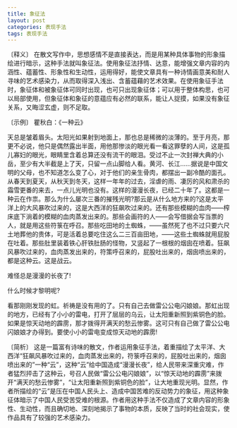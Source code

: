 ```yaml
---
title: 象征法
layout: post
categories: 表现手法
tags: 表现手法
---
```


〔释义〕 在散文写作中，思想感情不是直接表达，而是用某种具体事物的形象描绘进行暗示，这种手法就叫象征法。使用象征法抒情、达意，能增强文章内容的内涵性、蕴蓄性、形象性和生动性，运用得好，能使文章具有一种诗情画意美和耐人寻味的艺术感染力，从而取得深入浅出、含蓄蕴藉的艺术效果。在使用象征手法时，象征体和被象征体可同时出现，也可只出现象征体；可以用于整体构思，也可以局部使用，但象征体和象征的意蕴应有必然的联系，能让人捉摸，如果没有象征关系，又晦涩玄虚，则不足取。

〔示例〕 瞿秋白：《一种云》

天总是皱着眉头。太阳光如果射到地面上，那也总是稀微的淡薄的。至于月亮，那更不必说，他只是偶然露出半面，用他那惨淡的眼光看一看这罪孽的人间，这是孤儿寡妇的眼光，眼睛里含着总算还没有流干的眼泪。受过不止一次封禅大典的小岳，至少有大半截是上了天，只留一点山脚给人看。黄河、长江……据说是中国文明的父母，也不知道怎么变了心，对于他们的亲生骨肉，都摆出一副冷酷的面孔。从春天到夏天，从秋天到冬天，这样一年年的过去，淫虐的雨、凄厉的风和肃杀的霜雪更番的来去，一点儿光明也没有。这样的漫漫长夜，已经二十年了。这都是一种云在作祟。那么为什么屡次三番的摧残光明?那云是从什么地方来的?这是太平洋上的大风暴吹过来的，这是大西洋的狂飙吹过来的。还有那些模糊的血肉——榨床底下淌着的模糊的血肉蒸发出来的。那些会画符的人——会写借据会写当票的人，就是用这些符箓在呼召。那些吃田地的土蜘蛛，——虽然死了也不过只要六尺土地葬他的贵体，可是活着总要吃住这么二三百亩田地，——这些土蜘蛛就用屁股在吐着。那些肚里装着铁心肝铁肚肠的怪物，又竖起了一根根的烟囱在喷着。狂飙风暴吹过来的，血肉蒸发出来的，符策呼召来的，屁股吐出来的，烟囱喷出来的，都是这种云。这是战云。

难怪总是漫漫的长夜了!

什么时候才黎明呢?

看那刚刚发现的虹。祈祷是没有用的了。只有自己去做雷公公电闪娘娘。那虹出现的地方，已经有了小小的雷电，打开了层层的乌云，让太阳重新照到紫铜色的脸。如果是惊天动地的霹雳，那才拨得开满天的愁云惨雾。这可只有自己做了雷公公电闪娘娘才办得到。要使小小的雷电变成惊天动地的霹雳!

〔简析〕 这是一篇富有诗味的散文，作者运用象征手法，着重描绘了太平洋、大西洋“狂飙风暴吹过来的，血肉蒸发出来的，符箓呼召来的，屁股吐出来的，烟囱喷出来的”一种“云”，这种“云”给中国造成“漫漫长夜”，给人民带来深重灾难，作者猛烈抨击了这种云，号召人民做“雷公公电闪娘娘”，以“惊天动地的霹雳”来拨开“满天的愁云惨雾”，“让太阳重新照到紫铜色的脸”，让大地重现光明。显然，作者所描绘的“云”是压在中国人民头上、造成中国苦难的反动势力的象征，用这种象征体暗示了中国人民受苦受难的根源。作者用这种手法不仅造成了文章内容的形象性、生动性，而且确切地、深刻地揭示了事物的本质，反映了当时的社会现实，使作品具有了较强的艺术感染力。 